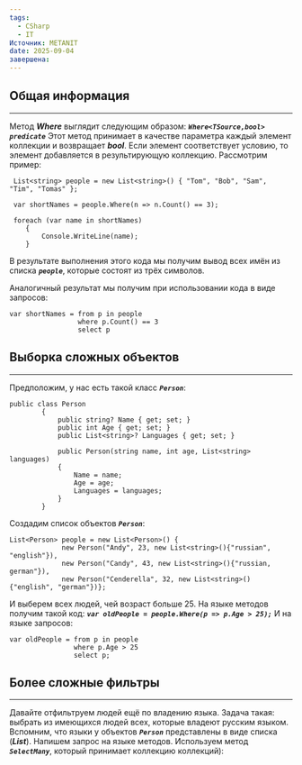 ```yaml
---
tags:
  - CSharp
  - IT
Источник: METANIT
date: 2025-09-04
завершена:
---
```

## Общая информация
---
Метод ***Where*** выглядит следующим образом: ***`Where<TSource,bool> predicate`***
Этот метод принимает в качестве параметра каждый элемент коллекции и возвращает ***bool***. Если элемент соответствует условию, то элемент добавляется в результирующую коллекцию.
Рассмотрим пример:
```
 List<string> people = new List<string>() { "Tom", "Bob", "Sam", "Tim", "Tomas" };

 var shortNames = people.Where(n => n.Count() == 3);
 
 foreach (var name in shortNames)
	{
		Console.WriteLine(name);
	}
```
В результате выполнения этого кода мы получим вывод всех имён из списка ***`people`***, которые состоят из трёх символов.

Аналогичный результат мы получим при использовании кода в виде запросов:
```
var shortNames = from p in people
				 where p.Count() == 3
				 select p
```
## Выборка сложных объектов
---
Предположим, у нас есть такой класс ***`Person`***:
```
public class Person
        {
            public string? Name { get; set; }
            public int Age { get; set; }
            public List<string>? Languages { get; set; }

            public Person(string name, int age, List<string> languages)
            {
                Name = name;
                Age = age;
                Languages = languages;
            }
        }
```
Создадим список объектов ***`Person`***:
```
List<Person> people = new List<Person>() { 
		     new Person("Andy", 23, new List<string>(){"russian", "english"}),
             new Person("Candy", 43, new List<string>(){"russian, german"}),
             new Person("Cenderella", 32, new List<string>(){"english", "german"})};
```
И выберем всех людей, чей возраст больше 25. На языке методов получим такой код:
***`var oldPeople = people.Where(p => p.Age > 25);`***
И на языке запросов:
```
var oldPeople = from p in people
				where p.Age > 25
				select p;
```
## Более сложные фильтры
---
Давайте отфильтруем людей ещё по владению языка.
Задача такая: выбрать из имеющихся людей всех, которые владеют русским языком. Вспомним, что языки у объектов ***`Person`*** представлены в виде списка (***List***). Напишем запрос на языке методов. Используем метод ***`SelectMany`***, который принимает коллекцию коллекций):
```
```